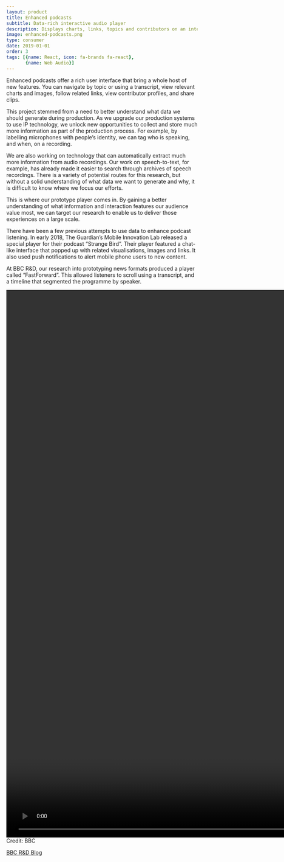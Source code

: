 ```yaml
---
layout: product
title: Enhanced podcasts
subtitle: Data-rich interactive audio player
description: Displays charts, links, topics and contributors on an interactive transcript-based interface.
image: enhanced-podcasts.png
type: consumer
date: 2019-01-01
order: 3
tags: [{name: React, icon: fa-brands fa-react},
       {name: Web Audio}]
---
```

<p>
Enhanced podcasts offer a rich user interface that bring a whole host of new features. You can navigate by topic or using a transcript, view relevant charts and images, follow related links, view contributor profiles, and share clips.
</p>
<p>
This project stemmed from a need to better understand what data we should generate during production. As we upgrade our production systems to use IP technology, we unlock new opportunities to collect and store much more information as part of the production process. For example, by labelling microphones with people’s identity, we can tag who is speaking, and when, on a recording.

We are also working on technology that can automatically extract much more information from audio recordings. Our work on speech-to-text, for example, has already made it easier to search through archives of speech recordings. There is a variety of potential routes for this research, but without a solid understanding of what data we want to generate and why, it is difficult to know where we focus our efforts.

This is where our prototype player comes in. By gaining a better understanding of what information and interaction features our audience value most, we can target our research to enable us to deliver those experiences on a large scale.

There have been a few previous attempts to use data to enhance podcast listening. In early 2018, The Guardian’s Mobile Innovation Lab released a special player for their podcast “Strange Bird”. Their player featured a chat-like interface that popped up with related visualisations, images and links. It also used push notifications to alert mobile phone users to new content.

At BBC R&D, our research into prototyping news formats produced a player called “FastForward”. This allowed listeners to scroll using a transcript, and a timeline that segmented the programme by speaker.
</p>
<p class="video">
    <video width="2560" height="1440" controls>
        <source type="video/webm" src="/assets/vid/even-more-or-less.webm" />
    </video><br />
    <span class="video-credit">Credit: BBC</span>
</p>


<a class="button is-light" href="https://www.bbc.co.uk/rd/blog/2019-02-podcast-audio-radio-visual-experience" target="_blank">
    <span class="icon">
        <i class="fa-solid fa-up-right-from-square"></i>
    </span>
    <span>BBC R&D Blog</span>
</a>